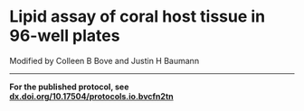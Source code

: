 # Lipid assay of coral host tissue in 96-well plates

Modified by Colleen B Bove and Justin H Baumann


---

**For the published protocol, see [dx.doi.org/10.17504/protocols.io.bvcfn2tn](https://www.protocols.io/view/coral-lipid-assay-for-96-well-plates-bvcfn2tn)**

